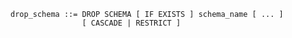```output.ebnf
drop_schema ::= DROP SCHEMA [ IF EXISTS ] schema_name [ ... ] 
                [ CASCADE | RESTRICT ]
```
